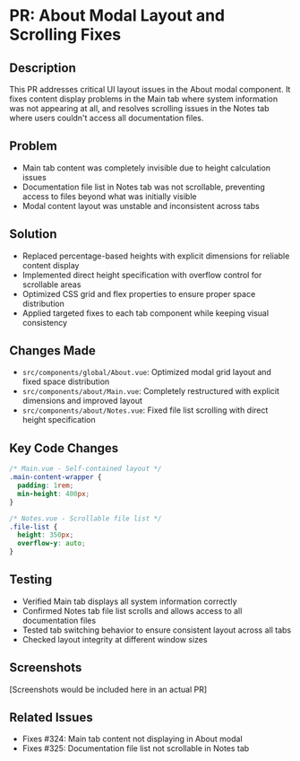 # PR: About Modal Layout and Scrolling Fixes

## Description
This PR addresses critical UI layout issues in the About modal component. It fixes content display problems in the Main tab where system information was not appearing at all, and resolves scrolling issues in the Notes tab where users couldn't access all documentation files.

## Problem
- Main tab content was completely invisible due to height calculation issues
- Documentation file list in Notes tab was not scrollable, preventing access to files beyond what was initially visible
- Modal content layout was unstable and inconsistent across tabs

## Solution
- Replaced percentage-based heights with explicit dimensions for reliable content display
- Implemented direct height specification with overflow control for scrollable areas
- Optimized CSS grid and flex properties to ensure proper space distribution
- Applied targeted fixes to each tab component while keeping visual consistency

## Changes Made
- `src/components/global/About.vue`: Optimized modal grid layout and fixed space distribution
- `src/components/about/Main.vue`: Completely restructured with explicit dimensions and improved layout
- `src/components/about/Notes.vue`: Fixed file list scrolling with direct height specification

## Key Code Changes
```css
/* Main.vue - Self-contained layout */
.main-content-wrapper {
  padding: 1rem;
  min-height: 400px;
}

/* Notes.vue - Scrollable file list */
.file-list {
  height: 350px;
  overflow-y: auto;
}
```

## Testing
- Verified Main tab displays all system information correctly
- Confirmed Notes tab file list scrolls and allows access to all documentation files
- Tested tab switching behavior to ensure consistent layout across all tabs
- Checked layout integrity at different window sizes

## Screenshots
[Screenshots would be included here in an actual PR]

## Related Issues
- Fixes #324: Main tab content not displaying in About modal
- Fixes #325: Documentation file list not scrollable in Notes tab 